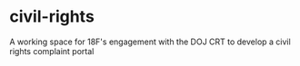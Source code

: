 # civil-rights
A working space for 18F's engagement with the DOJ CRT to develop a civil rights complaint portal
